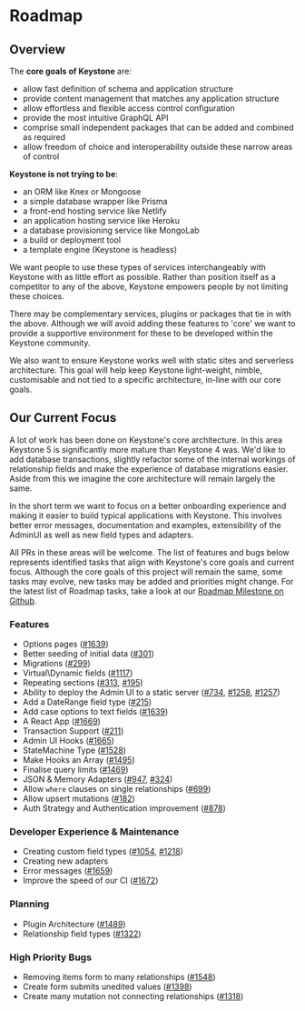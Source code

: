 <!--[meta]
section: roadmap
title: Roadmap
order: 1
[meta]-->

# Roadmap

## Overview

The **core goals of Keystone** are:

- allow fast definition of schema and application structure
- provide content management that matches any application structure
- allow effortless and flexible access control configuration
- provide the most intuitive GraphQL API
- comprise small independent packages that can be added and combined as required
- allow freedom of choice and interoperability outside these narrow areas of control

**Keystone is not trying to be**:

- an ORM like Knex or Mongoose
- a simple database wrapper like Prisma
- a front-end hosting service like Netlify
- an application hosting service like Heroku
- a database provisioning service like MongoLab
- a build or deployment tool
- a template engine (Keystone is headless)

We want people to use these types of services interchangeably with Keystone with as little effort as possible. Rather than position itself as a competitor to any of the above, Keystone empowers people by not limiting these choices.

There may be complementary services, plugins or packages that tie in with the above. Although we will avoid adding these features to 'core' we want to provide a supportive environment for these to be developed within the Keystone community.

We also want to ensure Keystone works well with static sites and serverless architecture. This goal will help keep Keystone light-weight, nimble, customisable and not tied to a specific architecture, in-line with our core goals.

## Our Current Focus

A lot of work has been done on Keystone's core architecture. In this area Keystone 5 is significantly more mature than Keystone 4 was. We'd like to add database transactions, slightly refactor some of the internal workings of relationship fields and make the experience of database migrations easier. Aside from this we imagine the core architecture will remain largely the same.

In the short term we want to focus on a better onboarding experience and making it easier to build typical applications with Keystone. This involves better error messages, documentation and examples, extensibility of the AdminUI as well as new field types and adapters.

All PRs in these areas will be welcome. The list of features and bugs below represents identified tasks that align with Keystone's core goals and current focus. Although the core goals of this project will remain the same, some tasks may evolve, new tasks may be added and priorities might change. For the latest list of Roadmap tasks, take a look at our [Roadmap Milestone on Github](https://github.com/keystonejs/keystone/milestone/6).

### Features

- Options pages ([#1639](https://github.com/keystonejs/keystone/issues/1639))
- Better seeding of initial data ([#301](https://github.com/keystonejs/keystone/issues/301))
- Migrations ([#299](https://github.com/keystonejs/keystone/issues/299))
- Virtual\\Dynamic fields ([#1117](https://github.com/keystonejs/keystone/issues/1117))
- Repeating sections ([#313](https://github.com/keystonejs/keystone/issues/313), [#195](https://github.com/keystonejs/keystone/issues/195))
- Ability to deploy the Admin UI to a static server ([#734](https://github.com/keystonejs/keystone/issues/734), [#1258](https://github.com/keystonejs/keystone/issues/1258), [#1257](https://github.com/keystonejs/keystone/issues/1257))
- Add a DateRange field type ([#215](https://github.com/keystonejs/keystone/issues/215))
- Add case options to text fields ([#1639](https://github.com/keystonejs/keystone/issues/1639))
- A React App ([#1669](https://github.com/keystonejs/keystone/issues/1669))
- Transaction Support ([#211](https://github.com/keystonejs/keystone/issues/211))
- Admin UI Hooks ([#1665](https://github.com/keystonejs/keystone/issues/1665))
- StateMachine Type ([#1528](https://github.com/keystonejs/keystone/issues/1528))
- Make Hooks an Array ([#1495](https://github.com/keystonejs/keystone/issues/1495))
- Finalise query limits ([#1469](https://github.com/keystonejs/keystone/issues/1469))
- JSON & Memory Adapters ([#947](https://github.com/keystonejs/keystone/issues/947), [#324](https://github.com/keystonejs/keystone/issues/324))
- Allow `where` clauses on single relationships ([#699](https://github.com/keystonejs/keystone/issues/699))
- Allow upsert mutations ([#182](https://github.com/keystonejs/keystone/issues/182))
- Auth Strategy and Authentication improvement ([#878](https://github.com/keystonejs/keystone/issues/878))

### Developer Experience & Maintenance

- Creating custom field types ([#1054](https://github.com/keystonejs/keystone/issues/1054), [#1218](https://github.com/keystonejs/keystone/issues/1218))
- Creating new adapters
- Error messages ([#1659](https://github.com/keystonejs/keystone/issues/1659))
- Improve the speed of our CI ([#1672](https://github.com/keystonejs/keystone/issues/1672))

### Planning

- Plugin Architecture ([#1489](https://github.com/keystonejs/keystone/issues/1489))
- Relationship field types ([#1322](https://github.com/keystonejs/keystone/issues/1322))

### High Priority Bugs

- Removing items form to many relationships ([#1548](https://github.com/keystonejs/keystone/issues/1548))
- Create form submits unedited values ([#1398](https://github.com/keystonejs/keystone/issues/1398))
- Create many mutation not connecting relationships ([#1318](https://github.com/keystonejs/keystone/issues/1318))
